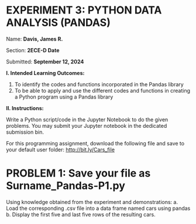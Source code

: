 # EXPERIMENT 3: PYTHON DATA ANALYSIS (PANDAS)

Name: **Davis, James R.**

Section: **2ECE-D Date**                                                     

Submitted: **September 12, 2024**

**I. Intended Learning Outcomes:**

1. To identify the codes and functions incorporated in the Pandas library  
2. To be able to apply and use the different codes and functions in creating a Python program using a Pandas library

**II. Instructions:**

Write a Python script/code in the Jupyter Notebook to do the given problems. You may submit your Jupyter notebook in the dedicated submission bin.
 
For this programming assignment, download the following file and save to your default user folder: http://bit.ly/Cars_file 

# PROBLEM 1: Save your file as Surname_Pandas-P1.py

Using knowledge obtained from the experiment and demonstrations:
a. Load the corresponding .csv file into a data frame named cars using pandas
b. Display the first five and last five rows of the resulting cars.

